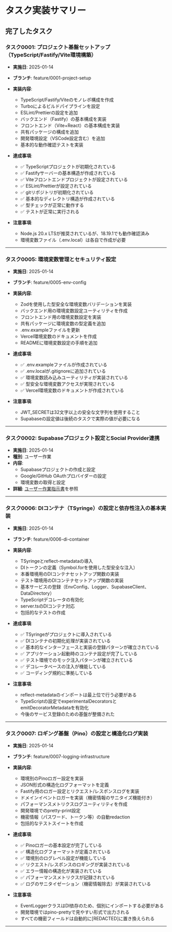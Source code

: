 # タスク実装サマリー

## 完了したタスク

### タスク0001: プロジェクト基盤セットアップ（TypeScript/Fastify/Vite環境構築）
- **実施日**: 2025-01-14
- **ブランチ**: feature/0001-project-setup
- **実装内容**:
  - TypeScript/Fastify/Viteのモノレポ構成を作成
  - Turboによるビルドパイプラインを設定
  - ESLint/Prettierの設定を追加
  - バックエンド（Fastify）の基本構成を実装
  - フロントエンド（Vite+React）の基本構成を実装
  - 共有パッケージの構成を追加
  - 開発環境設定（VSCode設定含む）を追加
  - 基本的な動作確認テストを実装

- **達成事項**:
  - ✅ TypeScriptプロジェクトが初期化されている
  - ✅ Fastifyサーバーの基本構造が作成されている
  - ✅ Viteフロントエンドプロジェクトが設定されている
  - ✅ ESLint/Prettierが設定されている
  - ✅ gitリポジトリが初期化されている
  - ✅ 基本的なディレクトリ構造が作成されている
  - ✅ 型チェックが正常に動作する
  - ✅ テストが正常に実行される

- **注意事項**:
  - Node.js 20.x LTSが推奨されているが、18.19.1でも動作確認済み
  - 環境変数ファイル（.env.local）は各自で作成が必要

---

### タスク0005: 環境変数管理とセキュリティ設定
- **実施日**: 2025-01-14
- **ブランチ**: feature/0005-env-config
- **実装内容**:
  - Zodを使用した型安全な環境変数バリデーションを実装
  - バックエンド用の環境変数設定ユーティリティを作成
  - フロントエンド用の環境変数設定を実装
  - 共有パッケージに環境変数の型定義を追加
  - .env.exampleファイルを更新
  - Vercel環境変数のドキュメントを作成
  - READMEに環境変数設定の手順を追加

- **達成事項**:
  - ✅ .env.exampleファイルが作成されている
  - ✅ .env.localが.gitignoreに追加されている
  - ✅ 環境変数読み込みユーティリティが実装されている
  - ✅ 型安全な環境変数アクセスが実現されている
  - ✅ Vercel環境変数のドキュメントが作成されている

- **注意事項**:
  - JWT_SECRETは32文字以上の安全な文字列を使用すること
  - Supabaseの設定値は後続のタスクで実際の値が必要になる

---

### タスク0002: Supabaseプロジェクト設定とSocial Provider連携
- **実施日**: 2025-01-14
- **種別**: ユーザー作業
- **内容**: 
  - Supabaseプロジェクトの作成と設定
  - Google/GitHub OAuthプロバイダーの設定
  - 環境変数の取得と設定
- **詳細**: [ユーザー作業指示書](./task-user-instructions.md#supabaseプロジェクトの設定タスク0002)を参照

---

### タスク0006: DIコンテナ（TSyringe）の設定と依存性注入の基本実装
- **実施日**: 2025-01-14
- **ブランチ**: feature/0006-di-container
- **実装内容**:
  - TSyringeとreflect-metadataの導入
  - DIトークンの定義（Symbol.forを使用した型安全な注入）
  - 本番環境用のDIコンテナセットアップ関数の実装
  - テスト環境用のDIコンテナセットアップ関数の実装
  - 基本サービスの登録（EnvConfig、Logger、SupabaseClient、DataDirectory）
  - TypeScriptデコレータの有効化
  - server.tsのDIコンテナ対応
  - 包括的なテストの作成

- **達成事項**:
  - ✅ TSyringeがプロジェクトに導入されている
  - ✅ DIコンテナの初期化処理が実装されている
  - ✅ 基本的なインターフェースと実装の登録パターンが確立されている
  - ✅ アプリケーション起動時のコンテナ設定が完了している
  - ✅ テスト環境でのモック注入パターンが確立されている
  - ✅ デコレータベースの注入が機能している
  - ✅ コーディング規約に準拠している

- **注意事項**:
  - reflect-metadataのインポートは最上位で行う必要がある
  - TypeScriptの設定でexperimentalDecoratorsとemitDecoratorMetadataを有効化
  - 今後のサービス登録のための基盤が整備された

---

### タスク0007: ロギング基盤（Pino）の設定と構造化ログ実装
- **実施日**: 2025-01-14
- **ブランチ**: feature/0007-logging-infrastructure
- **実装内容**:
  - 環境別のPinoロガー設定を実装
  - JSON形式の構造化ログフォーマットを定義
  - Fastify用のロガー設定とリクエスト/レスポンスログを実装
  - ドメインイベントロガーを実装（機密情報のサニタイズ機能付き）
  - パフォーマンスメトリクスログユーティリティを作成
  - 開発環境でのpretty-print設定
  - 機密情報（パスワード、トークン等）の自動redaction
  - 包括的なテストスイートを作成

- **達成事項**:
  - ✅ Pinoロガーの基本設定が完了している
  - ✅ 構造化ログフォーマットが定義されている
  - ✅ 環境別のログレベル設定が機能している
  - ✅ リクエスト/レスポンスのロギングが実装されている
  - ✅ エラー情報の構造化が実装されている
  - ✅ パフォーマンスメトリクスが記録されている
  - ✅ ログのサニタイゼーション（機密情報除去）が実装されている

- **注意事項**:
  - EventLoggerクラスはDI依存のため、個別にインポートする必要がある
  - 開発環境ではpino-prettyで見やすい形式で出力される
  - すべての機密フィールドは自動的に[REDACTED]に置き換えられる

---